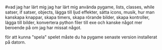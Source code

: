 #vad jag har lärt mig
jag har lärt mig använda pygame, lists, classes, while satser, if satser, objects, lägga till ljud effekter, sätta icons, musik, hur man kanskapa knappar, 
skapa timers, skapa rörande bilder, skapa kontroller, lägga till bilder, konvertera python filer till exe och kanske något mer beroende på 
om jag har missat något.

för att kunna "spela" spelet måste du ha pygame senaste version installerat på datorn.
